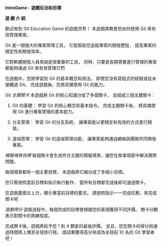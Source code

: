 **IntroGame - 遊戲玩法和目標**

**遊 戲 介 紹**

歡迎來到 Git Education Game 的遊戲世界！
本遊戲將教會您如何使用 Git 來有效管理專案。

Git 是一個強大的專案管理工具，
它能幫助您追蹤專案的開發歷程，
提高專案的穩定性和開發效率。

它對軟體開發人員來說是很重要的工具，
同時，只要是長期需要進行管理的專案
都能夠通過 Git 來有效管理它們

在遊戲中，您將學習到 Git 的基本概念和用法。
即使您沒有寫程式的經驗或從未接觸過 Git。
完成遊戲後，您將具備使用 Git 的能力。

*Git 主題關卡*
本遊戲將 Git 的核心知識分成了多個關卡，
並組成三個主題關卡：
1. Git 的基礎：
學習 Git 的核心概念和基本指令。
完成主題關卡後，
將具備使用 Git 進行專案管理的基本能力。

2. 分支管理：
學習 Git 的分支系統，
讓專案能以更穩定和有效的方式進行開發。

3. 遠端管理：
學習 Git 的遠端管理功能，
讓專案能夠通過網絡與團隊共同開發專案。

*模擬場景目標*
每個關卡會生成符合主題的模擬場景，讓您在故事情節中解決實際問題。

每個場景都有一個主要目標，
本遊戲將它細分成了多個小目標。

您只需按照當前目標和指示執行動作，
當所有目標都完成後即可通過關卡。

在遊戲畫面左上方，顯示著當前目標的要求。
請按照指示一一完成任務，來完成關卡吧

*遊戲得分*
遊戲過程中，每個完成的目標會根據您的表現獲得不同評價。
關卡分數表示對關卡的熟練程度。

完成關卡後，遊戲將給予您 1 到 4 顆星的最後評價。
並且，您在關卡的得分和通過時間將上傳至全球排行榜。
請試著獲得高分來成為全球前 10 名的 Git 學習者吧！